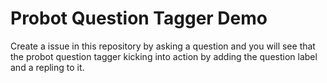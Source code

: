 # Probot Question Tagger Demo

Create a issue in this repository by asking a question and you will see that the probot question tagger kicking into action by adding the question label and a repling to it.

